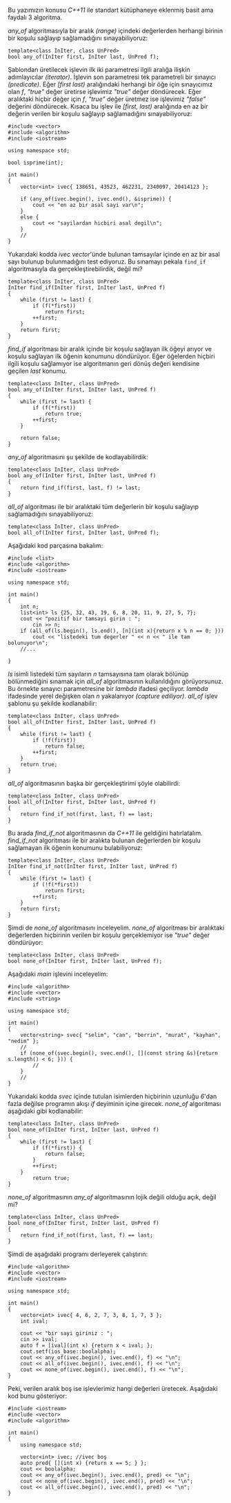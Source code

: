 Bu yazımızın konusu _C++11_ ile standart kütüphaneye eklenmiş basit ama faydalı 3 algoritma.

_any_of_ algoritmasıyla bir aralık _(range)_ içindeki değerlerden herhangi birinin bir koşulu sağlayıp sağlamadığını sınayabiliyoruz:

```
template<class InIter, class UnPred>
bool any_of(InIter first, InIter last, UnPred f);
```

Şablondan üretilecek işlevin ilk iki parametresi ilgili aralığa ilişkin adımlayıcılar _(iterator)_. 
İşlevin son parametresi tek parametreli bir sınayıcı _(predicate)_. 
Eğer _\[first last)_ aralığındaki herhangi bir öğe için sınayıcımız olan _f_, _"true"_ değer üretirse işlevimiz _"true"_ değer döndürecek. 
Eğer aralıktaki hiçbir değer için _f_, _"true"_ değer üretmez ise işlevimiz _"false"_ değerini döndürecek. 
Kısaca bu işlev ile _\[first, last)_ aralığında en az bir değerin verilen bir koşulu sağlayıp sağlamadığını sınayabiliyoruz:

```
#include <vector>
#include <algorithm>
#include <iostream>

using namespace std;

bool isprime(int);

int main()
{
	vector<int> ivec{ 138651, 43523, 462231, 2340097, 20414123 };
	
	if (any_of(ivec.begin(), ivec.end(), &isprime)) {
		cout << "en az bir asal sayi var\n";
	}
	else {
		cout << "sayilardan hicbiri asal degil\n";
	}
	//
}
```

Yukarıdaki kodda _ivec_ _vector_'ünde bulunan tamsayılar içinde en az bir asal sayı bulunup bulunmadığını test ediyoruz. 
Bu sınamayı pekala `find_if` algoritmasıyla da gerçekleştirebilirdik, değil mi?

```
template<class InIter, class UnPred>
InIter find_if(InIter first, InIter last, UnPred f)
{
	while (first != last) {
		if (f(*first))
			return first;
		++first;
	}
	return first;
}
```

_find\_if_ algoritması bir aralık içinde bir koşulu sağlayan ilk öğeyi arıyor ve koşulu sağlayan ilk öğenin konumunu döndürüyor. 
Eğer öğelerden hiçbiri ilgili koşulu sağlamıyor ise algoritmanın geri dönüş değeri kendisine geçilen _last_ konumu.

```
template<class InIter, class UnPred>
bool any_of(InIter first, InIter last, UnPred f)
{
	while (first != last) {
		if (f(*first))
			return true;
		++first;
	}

	return false;
}
```

_any\_of_ algoritmasını şu şekilde de kodlayabilirdik:

```
template<class InIter, class UnPred>
bool any_of(InIter first, InIter last, UnPred f)
{
	return find_if(first, last, f) != last;
}
```

_all\_of_ algoritması ile bir aralıktaki tüm değerlerin bir koşulu sağlayıp sağlamadığını sınayabiliyoruz:

```
template<class InIter, class UnPred>
bool all_of(InIter first, InIter last, UnPred f);
```

Aşağıdaki kod parçasına bakalım:

```
#include <list>
#include <algorithm>
#include <iostream>

using namespace std;

int main()
{
	int n;
	list<int> ls {25, 32, 43, 19, 6, 8, 20, 11, 9, 27, 5, 7};
	cout << "pozitif bir tamsayi girin : ";
        cin >> n;
	if (all_of(ls.begin(), ls.end(), [n](int x){return x % n == 0; }))
		cout << "listedeki tum degerler " << n << " ile tam bolunuyor\n";
	//...

}
```

_ls_ isimli listedeki tüm sayıların _n_ tamsayısına tam olarak bölünüp bölünmediğini sınamak için _all_of_ algoritmasının kullanıldığını görüyorsunuz.  Bu örnekte sınayıcı parametresine bir _lambda_ ifadesi geçiliyor. 
 _lambda_ ifadesinde yerel değişken olan _n_ yakalanıyor _(capture ediliyor)_.
_all_of_ işlev şablonu şu şekilde kodlanabilir:

```
template<class InIter, class UnPred>
bool all_of(InIter first, InIter last, UnPred f)
{
	while (first != last) {
		if (!f(first))
			return false;
		++first;
	}
	return true;
}
```

_all\_of_ algoritmasının başka bir gerçekleştirimi şöyle olabilirdi:

```
template<class InIter, class UnPred>
bool all_of(InIter first, InIter last, UnPred f)
{
	return find_if_not(first, last, f) == last;
}
```

Bu arada _find\_if\_not_ algoritmasının da _C++11_ ile geldiğini hatırlatalım. 
_find_if_not_ algoritması ile bir aralıkta bulunan değerlerden bir koşulu sağlamayan ilk öğenin konumunu bulabiliyoruz:

```
template<class InIter, class UnPred>
InIter find_if_not(InIter first, InIter last, UnPred f)
{
	while (first != last) {
		if (!f(*first))
			return first;
		++first;
	}
	return first;
}
```

Şimdi de _none\_of_ algoritmasını inceleyelim. 
_none\_of_ algoritması bir aralıktaki değerlerden hiçbirinin verilen bir koşulu gerçeklemiyor ise _"true"_ değer döndürüyor:

```
template<class InIter, class UnPred>
bool none_of(InIter first, InIter last, UnPred f);
```

Aşağıdaki _main_ işlevini inceleyelim:

```
#include <algorithm>
#include <vector>
#include <string>

using namespace std;

int main()
{
	vector<string> svec{ "selim", "can", "berrin", "murat", "kayhan", "nedim" };
	//
	if (none_of(svec.begin(), svec.end(), [](const string &s){return s.length() < 6; })) {
		//
	}
	//
}
```

Yukarıdaki kodda _svec_ içinde tutulan isimlerden hiçbirinin uzunluğu _6_'dan fazla değilse programın akışı _if_ deyiminin içine girecek. 
_none_of_ algoritması aşağıdaki gibi kodlanabilir:

```
template<class InIter, class UnPred>
bool none_of(InIter first, InIter last, UnPred f)
{
	while (first != last) {
		if (f(*first)) {
			return false;
		}
		++first;
	}
        return true;
}
```

_none\_of_ algoritmasının _any\_of_ algoritmasının lojik değili olduğu açık, değil mi?

```
template<class InIter, class UnPred>
bool none_of(InIter first, InIter last, UnPred f)
{
	return find_if_not(first, last, f) == last;
}
```

Şimdi de aşağıdaki programı derleyerek çalıştırın:

```
#include <algorithm>
#include <vector>
#include <iostream>

using namespace std;

int main()
{
	vector<int> ivec{ 4, 6, 2, 7, 3, 8, 1, 7, 3 };
	int ival;

	cout << "bir sayi giriniz : ";
	cin >> ival;
	auto f = [ival](int x) {return x < ival; };
	cout.setf(ios_base::boolalpha);
	cout << any_of(ivec.begin(), ivec.end(), f) << "\n";
	cout << all_of(ivec.begin(), ivec.end(), f) << "\n";
	cout << none_of(ivec.begin(), ivec.end(), f) << "\n";
}
```

Peki, verilen aralık boş ise işlevlerimiz hangi değerleri üretecek. Aşağıdaki kod bunu gösteriyor:

```
#include <iostream>
#include <vector>
#include <algorithm>

int main()
{
	using namespace std;

	vector<int> ivec; //ivec boş
	auto pred{ [](int x) {return x == 5; } };
	cout << boolalpha;
	cout << any_of(ivec.begin(), ivec.end(), pred) << "\n";
	cout << none_of(ivec.begin(), ivec.end(), pred) << "\n";
	cout << all_of(ivec.begin(), ivec.end(), pred) << "\n";
}
```
